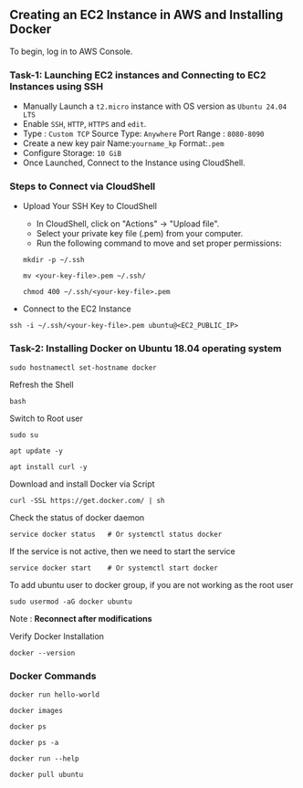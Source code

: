 ## Creating an EC2 Instance in AWS and Installing Docker

To begin, log in to AWS Console.

### Task-1:  Launching EC2 instances and Connecting to EC2 Instances using SSH

* Manually Launch a `t2.micro` instance with OS version as `Ubuntu 24.04 LTS` 
* Enable `SSH`, `HTTP`, `HTTPS` and `edit`.
* Type : `Custom TCP`     Source Type: `Anywhere`    Port Range : `8080-8090`
* Create a new key pair Name:`yourname_kp` Format:`.pem`
* Configure Storage: `10 GiB`
* Once Launched, Connect to the Instance using CloudShell.

### Steps to Connect via CloudShell
* Upload Your SSH Key to CloudShell
  * In CloudShell, click on "Actions" → "Upload file".
  * Select your private key file (.pem) from your computer.
  * Run the following command to move and set proper permissions:
  ```
  mkdir -p ~/.ssh
  ```
  
  ```
  mv <your-key-file>.pem ~/.ssh/
  ```
  
  ```
  chmod 400 ~/.ssh/<your-key-file>.pem
  ```
* Connect to the EC2 Instance
```
ssh -i ~/.ssh/<your-key-file>.pem ubuntu@<EC2_PUBLIC_IP>
```


### Task-2: Installing Docker on Ubuntu 18.04 operating system 
```
sudo hostnamectl set-hostname docker
```
Refresh the Shell 
```
bash
```
Switch to Root user
```
sudo su
```
```
apt update -y
```
```
apt install curl -y
```
Download and install Docker via Script
```
curl -SSL https://get.docker.com/ | sh
```
Check the status of docker daemon
```
service docker status   # Or systemctl status docker
```
If the service is not active, then we need to start the service
```
service docker start    # Or systemctl start docker
```
To add ubuntu user to docker group, if you are not working as the root user
```
sudo usermod -aG docker ubuntu
```
Note : **Reconnect after modifications**

Verify Docker Installation
```
docker --version
```
### Docker Commands
```
docker run hello-world
```
```
docker images
```
```
docker ps
```
```
docker ps -a
```
```
docker run --help
```
```
docker pull ubuntu
```

